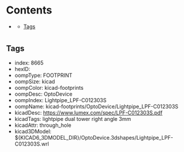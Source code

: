 



Contents
========

* [](#)
	* [Tags](#tags)

# 

## Tags

- index: 8665
- hexID: 
- oompType: FOOTPRINT
- oompSize: kicad
- oompColor: kicad-footprints
- oompDesc: OptoDevice
- oompIndex: Lightpipe_LPF-C012303S
- oompName: kicad-footprints/OptoDevice/Lightpipe_LPF-C012303S
- kicadDesc: https://www.lumex.com/spec/LPF-C012303S.pdf
- kicadTags: lightpipe dual tower right angle 3mm
- kicadAttr: through_hole
- kicad3DModel: ${KICAD6_3DMODEL_DIR}/OptoDevice.3dshapes/Lightpipe_LPF-C012303S.wrl
